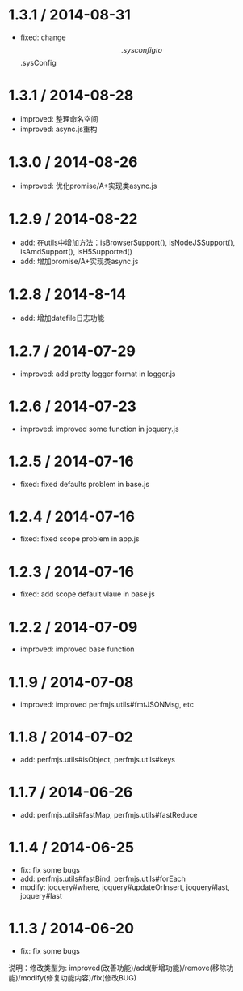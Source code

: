 1.3.1 / 2014-08-31
==================
 * fixed: change $$.sysconfig to $$.sysConfig

1.3.1 / 2014-08-28
==================
 * improved: 整理命名空间
 * improved: async.js重构

1.3.0 / 2014-08-26
==================
 * improved: 优化promise/A+实现类async.js

1.2.9 / 2014-08-22
==================
 * add: 在utils中增加方法：isBrowserSupport(), isNodeJSSupport(), isAmdSupport(), isH5Supported()
 * add: 增加promise/A+实现类async.js

1.2.8 / 2014-8-14
==================
 * add: 增加datefile日志功能

1.2.7 / 2014-07-29
==================
 * improved: add pretty logger format in logger.js

1.2.6 / 2014-07-23
==================
 * improved: improved some function in joquery.js

1.2.5 / 2014-07-16
==================
 * fixed: fixed defaults problem in base.js

1.2.4 / 2014-07-16
==================
 * fixed: fixed scope problem in app.js

1.2.3 / 2014-07-16
==================
 * fixed: add scope default vlaue in base.js

1.2.2 / 2014-07-09
==================
 * improved: improved base function

1.1.9 / 2014-07-08
==================
 * improved: improved perfmjs.utils#fmtJSONMsg, etc

1.1.8 / 2014-07-02
==================
 * add: perfmjs.utils#isObject, perfmjs.utils#keys

1.1.7 / 2014-06-26
==================
 * add: perfmjs.utils#fastMap, perfmjs.utils#fastReduce

1.1.4 / 2014-06-25
==================
 * fix: fix some bugs
 * add: perfmjs.utils#fastBind, perfmjs.utils#forEach
 * modify: joquery#where, joquery#updateOrInsert, joquery#last, joquery#last

1.1.3 / 2014-06-20
==================
 * fix: fix some bugs

说明：修改类型为: improved(改善功能)/add(新增功能)/remove(移除功能)/modify(修复功能内容)/fix(修改BUG)